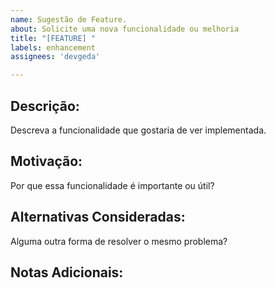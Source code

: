 ```yaml
---
name: Sugestão de Feature.
about: Solicite uma nova funcionalidade ou melhoria
title: "[FEATURE] "
labels: enhancement
assignees: 'devgeda'

---
```


## Descrição:
Descreva a funcionalidade que gostaria de ver implementada.

## Motivação:
Por que essa funcionalidade é importante ou útil?

## Alternativas Consideradas:
Alguma outra forma de resolver o mesmo problema?

## Notas Adicionais: